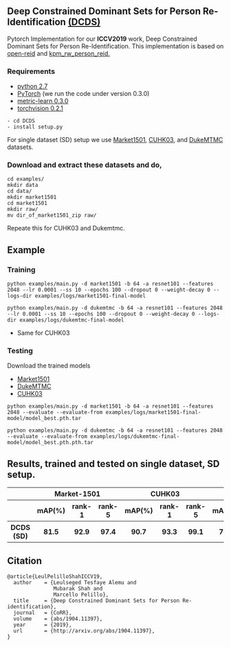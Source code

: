 ##  Deep Constrained Dominant Sets for Person Re-Identification [(DCDS)](https://www.crcv.ucf.edu/wp-content/uploads/2019/08/Publications_Deep-Constrained-Dominant-Sets-for-Person-Re-Identification.pdf)
Pytorch Implementation for our **ICCV2019** work, Deep Constrained Dominant Sets for Person Re-Identification.
This implementation is based on [open-reid](https://github.com/Cysu/open-reid) and [kpm_rw_person_reid.](https://github.com/YantaoShen/kpm_rw_person_reid)

### Requirements 
* [python 2.7](https://www.python.org/download/releases/2.7/) 
* [PyTorch](https://pytorch.org/previous-versions/) (we run the code under version 0.3.0)
* [metric-learn 0.3.0](https://pypi.org/project/metric-learn/0.3.0/)  
* [torchvision 0.2.1](https://pypi.org/project/torchvision/0.2.1/)

```shell 
- cd DCDS
- install setup.py
```


For single dataset (SD) setup we use [Market1501](https://drive.google.com/file/d/0B8-rUzbwVRk0c054eEozWG9COHM/view), [CUHK03](//docs.google.com/spreadsheet/viewform?usp=drive_web&formkey=dHRkMkFVSUFvbTJIRkRDLWRwZWpONnc6MA#gid=0), and [DukeMTMC](https://drive.google.com/uc?id=0B0VOCNYh8HeRdnBPa2ZWaVBYSVk) datasets.
### Download and extract these datasets and do,
```shell 
cd examples/
mkdir data
cd data/
mkdir market1501
cd market1501
mkdir raw/
mv dir_of_market1501_zip raw/
```
Repeate this for CUHK03 and Dukemtmc.



## Example

### Training
```
python examples/main.py -d market1501 -b 64 -a resnet101 --features 2048 --lr 0.0001 --ss 10 --epochs 100 --dropout 0 --weight-decay 0 --logs-dir examples/logs/market1501-final-model
```
```
python examples/main.py -d dukemtmc -b 64 -a resnet101 --features 2048 --lr 0.0001 --ss 10 --epochs 100 --dropout 0 --weight-decay 0 --logs-dir examples/logs/dukemtmc-final-model
```

- Same for CUHK03

### Testing
Download the trained models
* [Market1501](https://drive.google.com/file/d/14wYOpiPD7O1ETyqY9d5ABUpWZTNebORB/view?usp=sharing)
* [DukeMTMC](https://drive.google.com/file/d/1NJV7DOqiwan51W0aPl2OlPwKQPcZVuwB/view?usp=sharing)
* [CUHK03](https://drive.google.com/file/d/1sqm2Lw18hRP2YH_lZmzM9xLUDfIxbCnM/view?usp=sharing)
```
python examples/main.py -d market1501 -b 64 -a resnet101 --features 2048 --evaluate --evaluate-from examples/logs/market1501-final-model/model_best.pth.tar

python examples/main.py -d dukemtmc -b 64 -a resnet101 --features 2048 --evaluate --evaluate-from examples/logs/dukemtmc-final-model/model_best.pth.pth.tar
```
## Results, trained and tested on single dataset, SD setup.
<table>
  <tr>
    <th></th>
    <th colspan="3">Market-1501</th>
    <th colspan="3">CUHK03</th>
    <th colspan="3">DukeMTMC-reID</th>
  </tr>
  <tr>
    <th></th>
    <th>mAP(%)</th><th>rank-1</th><th>rank-5</th>
    <th>mAP(%)</th><th>rank-1</th><th>rank-5</th>
    <th>mAP(%)</th><th>rank-1</th><th>rank-5</th>
  </tr>
  <tr>
    <th>DCDS (SD)</th>
    <th>81.5</th><th>92.9</th><th>97.4</th>
    <th>90.7</th><th>93.3</th><th>99.1</th>
    <th>70.3</th><th>83.6</th><th>90.4</th>
  </tr>
 
</table>

## Citation
```
@article{LeulPelilloShahICCV19,
  author    = {Leulseged Tesfaye Alemu and
               Mubarak Shah and
               Marcello Pelillo},
  title     = {Deep Constrained Dominant Sets for Person Re-identification},
  journal   = {CoRR},
  volume    = {abs/1904.11397},
  year      = {2019},
  url       = {http://arxiv.org/abs/1904.11397},
}
```
